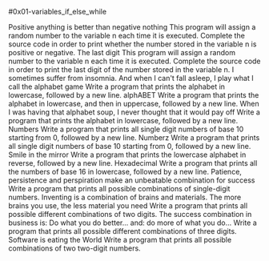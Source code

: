 #0x01-variables_if_else_while

Positive anything is better than negative nothing This program will assign a random number to the variable n each time it is executed. Complete the source code in order to print whether the number stored in the variable n is positive or negative. The last digit This program will assign a random number to the variable n each time it is executed. Complete the source code in order to print the last digit of the number stored in the variable n. I sometimes suffer from insomnia. And when I can't fall asleep, I play what I call the alphabet game Write a program that prints the alphabet in lowercase, followed by a new line. alphABET Write a program that prints the alphabet in lowercase, and then in uppercase, followed by a new line. When I was having that alphabet soup, I never thought that it would pay off Write a program that prints the alphabet in lowercase, followed by a new line. Numbers Write a program that prints all single digit numbers of base 10 starting from 0, followed by a new line. Numberz Write a program that prints all single digit numbers of base 10 starting from 0, followed by a new line. Smile in the mirror Write a program that prints the lowercase alphabet in reverse, followed by a new line. Hexadecimal Write a program that prints all the numbers of base 16 in lowercase, followed by a new line. Patience, persistence and perspiration make an unbeatable combination for success Write a program that prints all possible combinations of single-digit numbers. Inventing is a combination of brains and materials. The more brains you use, the less material you need Write a program that prints all possible different combinations of two digits. The success combination in business is: Do what you do better... and: do more of what you do... Write a program that prints all possible different combinations of three digits. Software is eating the World Write a program that prints all possible combinations of two two-digit numbers.